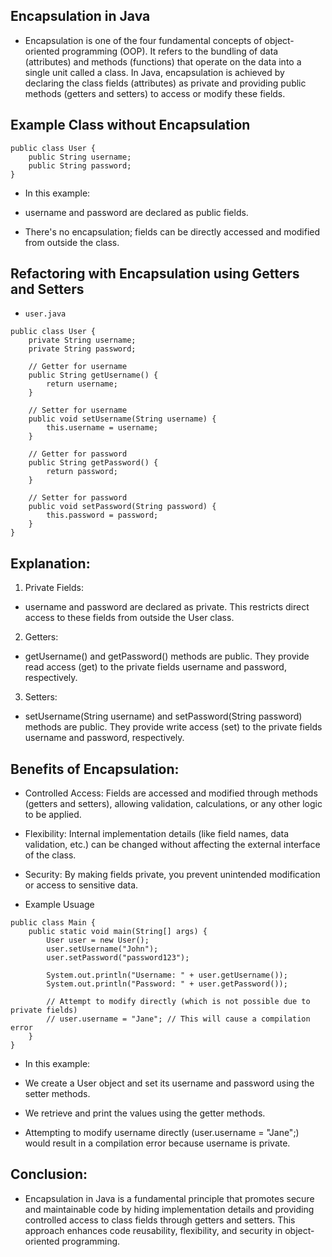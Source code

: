 ## Encapsulation in Java
* Encapsulation is one of the four fundamental concepts of object-oriented programming (OOP). It refers to the bundling of data (attributes) and methods (functions) that operate on the data into a single unit called a class. In Java, encapsulation is achieved by declaring the class fields (attributes) as private and providing public methods (getters and setters) to access or modify these fields.

## Example Class without Encapsulation
```
public class User {
    public String username;
    public String password;
}
```
* In this example:

* username and password are declared as public fields.
* There's no encapsulation; fields can be directly accessed and modified from outside the class.
## Refactoring with Encapsulation using Getters and Setters
* `user.java`
```
public class User {
    private String username;
    private String password;

    // Getter for username
    public String getUsername() {
        return username;
    }

    // Setter for username
    public void setUsername(String username) {
        this.username = username;
    }

    // Getter for password
    public String getPassword() {
        return password;
    }

    // Setter for password
    public void setPassword(String password) {
        this.password = password;
    }
}
```
## Explanation:
1. Private Fields:

* username and password are declared as private. This restricts direct access to these fields from outside the User class.
2. Getters:

* getUsername() and getPassword() methods are public. They provide read access (get) to the private fields username and password, respectively.
3. Setters:

* setUsername(String username) and setPassword(String password) methods are public. They provide write access (set) to the private fields username and password, respectively.

## Benefits of Encapsulation:
* Controlled Access: Fields are accessed and modified through methods (getters and setters), allowing validation, calculations, or any other logic to be applied.

* Flexibility: Internal implementation details (like field names, data validation, etc.) can be changed without affecting the external interface of the class.

* Security: By making fields private, you prevent unintended modification or access to sensitive data.
* Example Usuage
```
public class Main {
    public static void main(String[] args) {
        User user = new User();
        user.setUsername("John");
        user.setPassword("password123");

        System.out.println("Username: " + user.getUsername());
        System.out.println("Password: " + user.getPassword());

        // Attempt to modify directly (which is not possible due to private fields)
        // user.username = "Jane"; // This will cause a compilation error
    }
}
```
* In this example:

* We create a User object and set its username and password using the setter methods.
* We retrieve and print the values using the getter methods.
* Attempting to modify username directly (user.username = "Jane";) would result in a compilation error because username is private.
## Conclusion:
* Encapsulation in Java is a fundamental principle that promotes secure and maintainable code by hiding implementation details and providing controlled access to class fields through getters and setters. This approach enhances code reusability, flexibility, and security in object-oriented programming.
